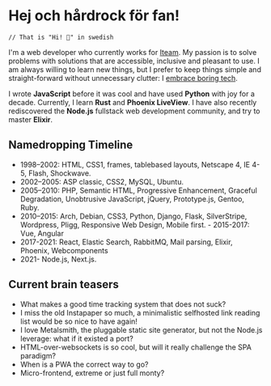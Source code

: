 # Hej och hårdrock för fan!

    // That is "Hi! 🤘" in swedish

I'm a web developer who currently works for [Iteam](https://iteam.se). My passion is to solve problems with solutions that are accessible, inclusive and pleasant to use. I am always willing to learn new things, but I prefer to keep things simple and straight-forward without unnecessary clutter: I [embrace boring tech](https://mcfunley.com/choose-boring-technology).

I wrote **JavaScript** before it was cool and have used **Python** with joy for a decade. Currently, I learn **Rust** and **Phoenix LiveView**. I have also recently rediscovered the **Node.js** fullstack web development community, and try to master **Elixir**.

## Namedropping Timeline

- 1998–⁠2002: HTML, CSS1, frames, tablebased layouts, Netscape 4, IE 4-5, Flash, Shockwave.
- 2002–2005: ⁠ASP classic, CSS2, MySQL, Ubuntu.
- 2005–⁠2010: PHP, Semantic HTML, Progressive Enhancement, Graceful Degradation, Unobtrusive JavaScript, jQuery, Prototype.js, Gentoo, Ruby.
- 2010–2015: Arch, Debian, CSS3, Python, Django, Flask, SilverStripe, Wordpress, ⁠Pligg, Responsive Web Design, Mobile first.
⁠- 2015-2017: Vue, Angular
- 2017-2021: React, Elastic Search, RabbitMQ, Mail parsing, Elixir, Phoenix, Webcomponents
- 2021- Node.js, Next.js. 

## Current brain teasers

- What makes a good time tracking system that does not suck?
- I miss the old Instapaper so much, a minimalistic selfhosted link reading list would be so nice to have again!
- I love Metalsmith, the pluggable static site generator, but not the Node.js leverage: what if it existed a port?
- HTML-over-websockets is so cool, but will it really challenge the SPA paradigm?
- When is a PWA the correct way to go?
- Micro-frontend, extreme or just full monty?
